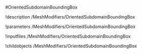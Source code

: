 <!-- MOOSE Object Documentation Stub: Remove this when content is added. -->
#OrientedSubdomainBoundingBox

!description /MeshModifiers/OrientedSubdomainBoundingBox

!parameters /MeshModifiers/OrientedSubdomainBoundingBox

!inputfiles /MeshModifiers/OrientedSubdomainBoundingBox

!childobjects /MeshModifiers/OrientedSubdomainBoundingBox
